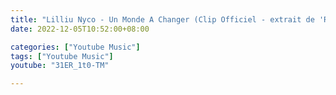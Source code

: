 ```yaml
---
title: "Lilliu Nyco - Un Monde A Changer (Clip Officiel - extrait de 'Robin des Bois')"
date: 2022-12-05T10:52:00+08:00

categories: ["Youtube Music"]
tags: ["Youtube Music"]
youtube: "31ER_1t0-TM"

---
```


